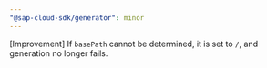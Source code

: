 ```yaml
---
"@sap-cloud-sdk/generator": minor
---
```


[Improvement] If `basePath` cannot be determined, it is set to `/`, and generation no longer fails.
